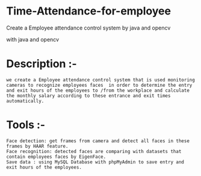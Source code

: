 # Time-Attendance-for-employee
Create a Employee attendance control system by java and opencv


with java and opencv 

# Description :-
	we create a Employee attendance control system that is used monitoring cameras to recognize employees faces  in order to determine the entry and exit hours of the employees to /from the workplace and calculate the monthly salary according to these entrance and exit times automatically.

# Tools :-

	Face detection: get frames from camera and detect all faces in these frames by HAAR feature.
	Face recognition: detected faces are comparing with datasets that contain employees faces by EigenFace.
	Save data : using MySQL Database with phpMyAdmin to save entry and exit hours of the employees.
